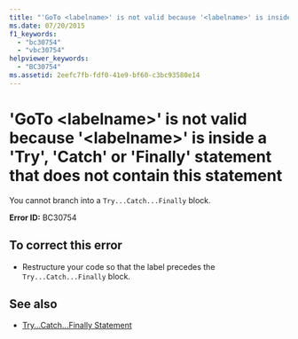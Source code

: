 ```yaml
---
title: "'GoTo <labelname>' is not valid because '<labelname>' is inside a 'Try', 'Catch' or 'Finally' statement that does not contain this statement"
ms.date: 07/20/2015
f1_keywords: 
  - "bc30754"
  - "vbc30754"
helpviewer_keywords: 
  - "BC30754"
ms.assetid: 2eefc7fb-fdf0-41e9-bf60-c3bc93580e14
---
```

# 'GoTo \<labelname>' is not valid because '\<labelname>' is inside a 'Try', 'Catch' or 'Finally' statement that does not contain this statement
You cannot branch into a `Try...Catch...Finally` block.  
  
 **Error ID:** BC30754  
  
## To correct this error  
  
-   Restructure your code so that the label precedes the `Try...Catch...Finally` block.  
  
## See also

- [Try...Catch...Finally Statement](../../visual-basic/language-reference/statements/try-catch-finally-statement.md)
